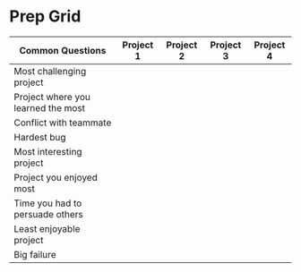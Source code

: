 # Prep Grid

| Common Questions                   | Project 1 | Project 2 | Project 3 | Project 4 |
| ---------------------------------- | --------- | --------- | --------- | --------- |
| Most challenging project           |           |           |           |           |
| Project where you learned the most |           |           |           |           |
| Conflict with teammate             |           |           |           |           |
| Hardest bug                        |           |           |           |           |
| Most interesting project           |           |           |           |           |
| Project you enjoyed most           |           |           |           |           |
| Time you had to persuade others    |           |           |           |           |
| Least enjoyable project            |           |           |           |           |
| Big failure                        |           |           |           |           |